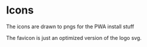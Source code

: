 # Icons
The icons are drawn to pngs for the PWA install stuff

The favicon is just an optimized version of the logo svg.